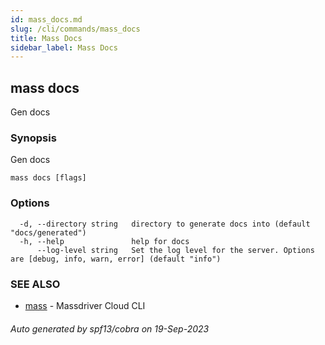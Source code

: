 ```yaml
---
id: mass_docs.md
slug: /cli/commands/mass_docs
title: Mass Docs
sidebar_label: Mass Docs
---
```

## mass docs

Gen docs

### Synopsis

Gen docs

```
mass docs [flags]
```

### Options

```
  -d, --directory string   directory to generate docs into (default "docs/generated")
  -h, --help               help for docs
      --log-level string   Set the log level for the server. Options are [debug, info, warn, error] (default "info")
```

### SEE ALSO

* [mass](/cli/commands/mass)	 - Massdriver Cloud CLI

###### Auto generated by spf13/cobra on 19-Sep-2023
